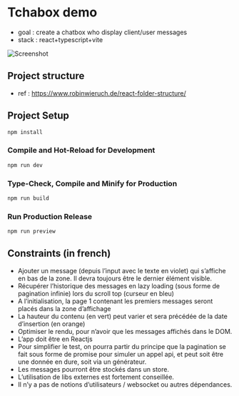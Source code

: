 # Tchabox demo

- goal : create a chatbox who display client/user messages
- stack : react+typescript+vite

![Screenshot](screenshot.png)

## Project structure

- ref : https://www.robinwieruch.de/react-folder-structure/

## Project Setup

```sh
npm install
```

### Compile and Hot-Reload for Development

```sh
npm run dev
```

### Type-Check, Compile and Minify for Production

```sh
npm run build
```

### Run Production Release

```sh
npm run preview
```

## Constraints (in french)

- Ajouter un message (depuis l’input avec le texte en violet) qui s’affiche en bas de la zone. Il devra toujours être le dernier élément visible.
- Récupérer l’historique des messages en lazy loading (sous forme de pagination infinie) lors du scroll top (curseur en bleu)
- A l’initialisation, la page 1 contenant les premiers messages seront placés dans la zone d’affichage
- La hauteur du contenu (en vert) peut varier et sera précédée de la date d’insertion (en orange)
- Optimiser le rendu, pour n’avoir que les messages affichés dans le DOM.
- L’app doit être en Reactjs
- Pour simplifier le test, on pourra partir du principe que la pagination se fait sous forme de promise pour simuler un appel api, et peut soit être une donnée en dure, soit via un générateur.
- Les messages pourront être stockés dans un store.
- L’utilisation de libs externes est fortement conseillée.
- Il n’y a pas de notions d’utilisateurs / websocket ou autres dépendances.
